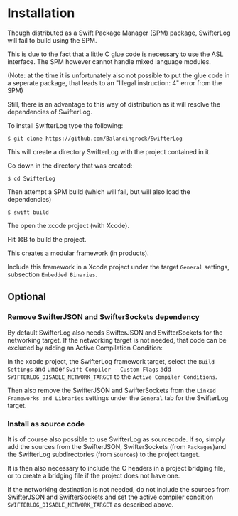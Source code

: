 # Installation

Though distributed as a Swift Package Manager (SPM) package, SwifterLog will fail to build using the SPM.

This is due to the fact that a little C glue code is necessary to use the ASL interface. The SPM however cannot handle mixed language modules.

(Note: at the time it is unfortunately also not possible to put the glue code in a seperate package, that leads to an "Illegal instruction: 4" error from the SPM)

Still, there is an advantage to this way of distribution as it will resolve the dependencies of SwifterLog.

To install SwifterLog type the following:

    $ git clone https://github.com/Balancingrock/SwifterLog

This will create a directory SwifterLog with the project contained in it.

Go down in the directory that was created:

    $ cd SwifterLog

Then attempt a SPM build (which will fail, but will also load the dependencies)

    $ swift build

The open the xcode project (with Xcode).

Hit ⌘B to build the project.

This creates a modular framework (in products).

Include this framework in a Xcode project under the target `General` settings, subsection `Embedded Binaries`.

## Optional

### Remove SwifterJSON and SwifterSockets dependency

By default SwifterLog also needs SwifterJSON and SwifterSockets for the networking target. If the networking target is not needed, that code can be excluded by adding an Active Compilation Condition:

In the xcode project, the SwifterLog framework target, select the `Build Settings` and under `Swift Compiler - Custom Flags` add `SWIFTERLOG_DISABLE_NETWORK_TARGET` to the `Active Compiler Conditions`.

Then also remove the SwifterJSON and SwifterSockets from the `Linked Frameworks and Libraries` settings under the `General` tab for the SwifterLog target.

### Install as source code

It is of course also possible to use SwifterLog as sourcecode. If so, simply add the sources from the SwifterJSON, SwifterSockets (from `Packages`)and the SwifterLog subdirectories (from `Sources`) to the project target.

It is then also necessary to include the C headers in a project bridging file, or to create a bridging file if the project does not have one.

If the networking destination is not needed, do not include the sources from SwifterJSON and SwifterSockets and set the active compiler condition `SWIFTERLOG_DISABLE_NETWORK_TARGET` as described above.